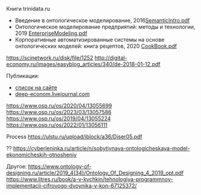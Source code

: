 Книги trinidata.ru
- Введение в онтологическое моделирование, 2016[SemanticIntro.pdf](https://trinidata.ru/files/SemanticIntro.pdf)
- Онтологическое моделирование предприятий: методы и технологии, 2019 [EnterpriseModeling.pdf](https://trinidata.ru/files/EnterpriseModeling.pdf)
- Корпоративные автоматизированные системы на основе онтологических моделей: книга рецептов, 2020 [CookBook.pdf](https://trinidata.ru/files/CookBook.pdf)

https://scinetwork.ru/disk/file/1252
  http://digital-economy.ru/images/easyblog_articles/340/de-2018-01-12.pdf
  
Публикации: 
- [список на сайте](https://trinidata.ru/publications.htm)
- [deep-econom.livejournal.com](https://deep-econom.livejournal.com/443767.html)

https://www.osp.ru/os/2020/04/13055699
https://www.osp.ru/os/2023/03/13057586
https://www.osp.ru/os/2019/04/13055224
https://www.osp.ru/os/2022/01/13056111


Process
https://ulstu.ru/upload/iblock/a36/Diser05.pdf


??
https://cyberleninka.ru/article/n/sobytiynaya-ontologicheskaya-model-ekonomicheskih-otnosheniy

Другое:
https://www.ontology-of-designing.ru/article/2019_4(34)/Ontology_Of_Designing_4_2019_opt.pdf
https://www.litres.ru/book/a-v-kychkin/tehnologiya-programmnoy-implementacii-cifrovogo-dvoynika-v-kon-67125372/
